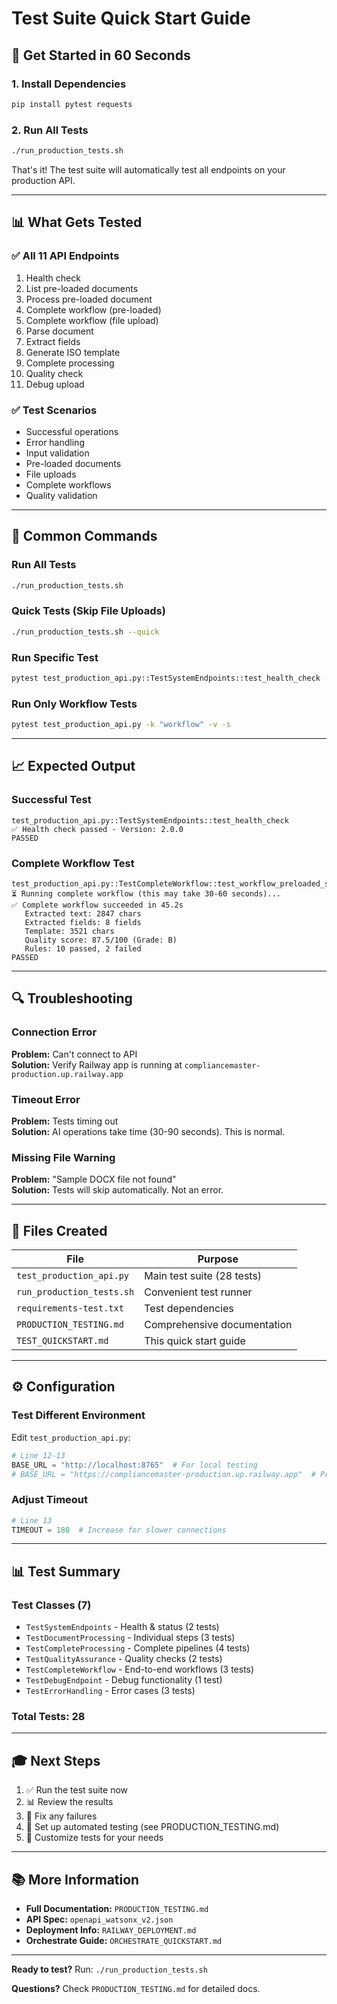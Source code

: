 # Test Suite Quick Start Guide

## 🚀 Get Started in 60 Seconds

### 1. Install Dependencies
```bash
pip install pytest requests
```

### 2. Run All Tests
```bash
./run_production_tests.sh
```

That's it! The test suite will automatically test all endpoints on your production API.

---

## 📊 What Gets Tested

### ✅ All 11 API Endpoints
1. Health check
2. List pre-loaded documents
3. Process pre-loaded document
4. Complete workflow (pre-loaded)
5. Complete workflow (file upload)
6. Parse document
7. Extract fields
8. Generate ISO template
9. Complete processing
10. Quality check
11. Debug upload

### ✅ Test Scenarios
- Successful operations
- Error handling
- Input validation
- Pre-loaded documents
- File uploads
- Complete workflows
- Quality validation

---

## 🎯 Common Commands

### Run All Tests
```bash
./run_production_tests.sh
```

### Quick Tests (Skip File Uploads)
```bash
./run_production_tests.sh --quick
```

### Run Specific Test
```bash
pytest test_production_api.py::TestSystemEndpoints::test_health_check -v -s
```

### Run Only Workflow Tests
```bash
pytest test_production_api.py -k "workflow" -v -s
```

---

## 📈 Expected Output

### Successful Test
```
test_production_api.py::TestSystemEndpoints::test_health_check 
✅ Health check passed - Version: 2.0.0
PASSED
```

### Complete Workflow Test
```
test_production_api.py::TestCompleteWorkflow::test_workflow_preloaded_sample_calibration 
⏳ Running complete workflow (this may take 30-60 seconds)...
✅ Complete workflow succeeded in 45.2s
   Extracted text: 2847 chars
   Extracted fields: 8 fields
   Template: 3521 chars
   Quality score: 87.5/100 (Grade: B)
   Rules: 10 passed, 2 failed
PASSED
```

---

## 🔍 Troubleshooting

### Connection Error
**Problem:** Can't connect to API  
**Solution:** Verify Railway app is running at `compliancemaster-production.up.railway.app`

### Timeout Error
**Problem:** Tests timing out  
**Solution:** AI operations take time (30-90 seconds). This is normal.

### Missing File Warning
**Problem:** "Sample DOCX file not found"  
**Solution:** Tests will skip automatically. Not an error.

---

## 📁 Files Created

| File | Purpose |
|------|---------|
| `test_production_api.py` | Main test suite (28 tests) |
| `run_production_tests.sh` | Convenient test runner |
| `requirements-test.txt` | Test dependencies |
| `PRODUCTION_TESTING.md` | Comprehensive documentation |
| `TEST_QUICKSTART.md` | This quick start guide |

---

## ⚙️ Configuration

### Test Different Environment
Edit `test_production_api.py`:
```python
# Line 12-13
BASE_URL = "http://localhost:8765"  # For local testing
# BASE_URL = "https://compliancemaster-production.up.railway.app"  # Production
```

### Adjust Timeout
```python
# Line 13
TIMEOUT = 180  # Increase for slower connections
```

---

## 📊 Test Summary

### Test Classes (7)
- `TestSystemEndpoints` - Health & status (2 tests)
- `TestDocumentProcessing` - Individual steps (3 tests)
- `TestCompleteProcessing` - Complete pipelines (4 tests)
- `TestQualityAssurance` - Quality checks (2 tests)
- `TestCompleteWorkflow` - End-to-end workflows (3 tests)
- `TestDebugEndpoint` - Debug functionality (1 test)
- `TestErrorHandling` - Error cases (3 tests)

### Total Tests: 28

---

## 🎓 Next Steps

1. ✅ Run the test suite now
2. 📊 Review the results
3. 🐛 Fix any failures
4. 🔄 Set up automated testing (see PRODUCTION_TESTING.md)
5. 📝 Customize tests for your needs

---

## 📚 More Information

- **Full Documentation:** `PRODUCTION_TESTING.md`
- **API Spec:** `openapi_watsonx_v2.json`
- **Deployment Info:** `RAILWAY_DEPLOYMENT.md`
- **Orchestrate Guide:** `ORCHESTRATE_QUICKSTART.md`

---

**Ready to test?** Run: `./run_production_tests.sh`

**Questions?** Check `PRODUCTION_TESTING.md` for detailed docs.

